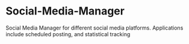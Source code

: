 # Social-Media-Manager
Social Media Manager for different social media platforms. Applications include scheduled posting, and statistical tracking
